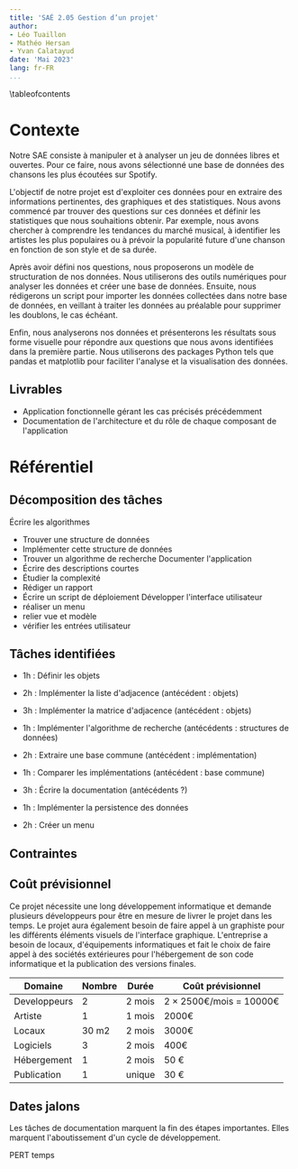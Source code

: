 ```yaml
---
title: 'SAÉ 2.05 Gestion d’un projet'
author:
- Léo Tuaillon
- Mathéo Hersan
- Yvan Calatayud
date: 'Mai 2023'
lang: fr-FR
...
```


\tableofcontents

Contexte
========

Notre SAE consiste à manipuler et à analyser un jeu de données libres et ouvertes. Pour ce faire, nous avons sélectionné une base de données des chansons les plus écoutées sur Spotify.

L'objectif de notre projet est d'exploiter ces données pour en extraire des informations pertinentes, des graphiques et des statistiques. Nous avons commencé par trouver des questions sur ces données et définir les statistiques que nous souhaitions obtenir. Par exemple, nous avons chercher à comprendre les tendances du marché musical, à identifier les artistes les plus populaires ou à prévoir la popularité future d'une chanson en fonction de son style et de sa durée.

Après avoir défini nos questions, nous proposerons un modèle de structuration de nos données. Nous utiliserons des outils numériques pour analyser les données et créer une base de données. Ensuite, nous rédigerons un script pour importer les données collectées dans notre base de données, en veillant à traiter les données au préalable pour supprimer les doublons, le cas échéant.

Enfin, nous analyserons nos données et présenterons les résultats sous forme visuelle pour répondre aux questions que nous avons identifiées dans la première partie. Nous utiliserons des packages Python tels que pandas et matplotlib pour faciliter l'analyse et la visualisation des données.

Livrables
---------

- Application fonctionnelle gérant les cas précisés précédemment
- Documentation de l'architecture et du rôle de chaque composant de l'application

Référentiel
===========

Décomposition des tâches
------------------------

Écrire les algorithmes
- Trouver une structure de données
- Implémenter cette structure de données
- Trouver un algorithme de recherche
Documenter l'application
- Écrire des descriptions courtes
- Étudier la complexité
- Rédiger un rapport
- Écrire un script de déploiement
Développer l'interface utilisateur
- réaliser un menu
- relier vue et modèle
- vérifier les entrées utilisateur

Tâches identifiées
------------------

- 1h : Définir les objets
- 2h : Implémenter la liste d'adjacence (antécédent : objets)
- 3h : Implémenter la matrice d'adjacence (antécédent : objets)
- 1h : Implémenter l'algorithme de recherche (antécédents : structures de données)
- 2h : Extraire une base commune (antécédent : implémentation)
- 1h : Comparer les implémentations (antécédent : base commune)
- 3h : Écrire la documentation (antécédents ?)

- 1h : Implémenter la persistence des données
- 2h : Créer un menu

Contraintes
-----------

Coût prévisionnel
-----------------

Ce projet nécessite une long développement informatique et demande plusieurs développeurs pour être en mesure de livrer le projet dans les temps. Le projet aura également besoin de faire appel à un graphiste pour les différents éléments visuels de l'interface graphique. L'entreprise a besoin de locaux, d'équipements informatiques et fait le choix de faire appel à des sociétés extérieures pour l'hébergement de son code informatique et la publication des versions finales.

|Domaine|Nombre|Durée|Coût prévisionnel|
|----|--|--|----|
|Developpeurs|2|2 mois|2 × 2500€/mois = 10000€|
|Artiste|1|1 mois|2000€|
|Locaux|30 m2|2 mois|3000€|
|Logiciels|3|2 mois|400€|
|Hébergement|1|2 mois|50 €|
|Publication|1|unique|30 €|

Dates jalons
------------

Les tâches de documentation marquent la fin des étapes importantes. Elles marquent l'aboutissement d'un cycle de développement.

PERT temps

